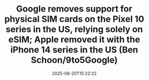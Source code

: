 ﻿---
title: "Google removes support for physical SIM cards on the Pixel 10 series in the US, relying solely on eSIM; Apple removed it with the iPhone 14 series in the US (Ben Schoon/9to5Google)"
date: "2025-08-20T15:22:22"
category: "Markets"
summary: ""
slug: "google removes support for physical sim cards on the pixel 1"
source_urls:
  - "http://www.techmeme.com/250820/p36#a250820p36"
seo:
  title: "Google removes support for physical SIM cards on the Pixel 10 series in the US, relying solely on eSIM; Apple removed it with the iPhone 14 series in the US (Ben Schoon/9to5Google) | Hash n Hedge"
  description: ""
  keywords: ["news", "markets", "brief"]
---

